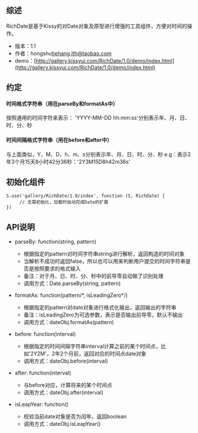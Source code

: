 ## 综述

RichDate是基于Kissy的对Date对象及原型进行增强的工具组件，方便对时间的操作。

* 版本：1.1
* 作者：hongshu<tiehang.lth@taobao.com>
* demo：[http://gallery.kissyui.com/RichDate/1.0/demo/index.html](http://gallery.kissyui.com/RichDate/1.0/demo/index.html)


## 约定
#### 时间格式字符串（用在parseBy和formatAs中）
按照通用的时间字符来表示： 'YYYY-MM-DD hh:mm:ss'分别表示年、月、日、时、分、秒

#### 时间间隔格式字符串（用在before和after中）
与上面类似，Y、M、D、h、m、s分别表示年、月、日、时、分、秒
e.g：表示2年3个月15天8小时42分36秒：'2Y3M15D8h42m36s'

## 初始化组件

    S.use('gallery/RichDate/1.0/index', function (S, RichDate) {
         // 无需初始化，加载时自动完成Date的扩展
    })

## API说明

* parseBy: function(string, pattern)
    * 根据指定的pattern对时间字符串string进行解析，返回构造的时间对象
    * 当解析不成功时返回false，所以也可以用来判断用户提交的时间字符串是否是按照要求的格式输入
    * 备注：对于月、日、时、分、秒中的前导零自动做了识别处理
    * 调用方式：Date.parseBy(string, pattern)
    
* formatAs: function(pattern/\*, isLeadingZero\*/)
    * 根据指定的pattern对date对象进行格式化输出，返回输出的字符串
    * 备注：isLeadingZero为可选参数，表示是否输出前导零，默认不输出
    * 调用方式：dateObj.formatAs(pattern)

* before: function(interval)
    * 根据指定的时间间隔字符串interval计算之前的某个时间点，比如'2Y2M'，2年2个月前，返回对应的时间点date对象
    * 调用方式：dateObj.before(interval)

* after: function(interval)
    * 与before对应，计算将来的某个时间点
    * 调用方式：dateObj.after(interval)

* isLeapYear: function()
    * 校验当前date对象是否为闰年，返回boolean
    * 调用方式：dateObj.isLeapYear()
